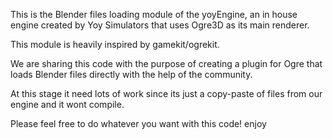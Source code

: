 This is the Blender files loading module of the yoyEngine, an in house engine created by Yoy Simulators that uses Ogre3D as its main renderer.

This module is heavily inspired by gamekit/ogrekit.

We are sharing this code with the purpose of creating a plugin for Ogre that loads Blender files directly with the help of the community.

At this stage it need lots of work since its just a copy-paste of files from our engine and it wont compile.

Please feel free to do whatever you want with this code! enjoy
